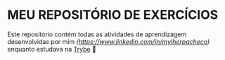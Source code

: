 # MEU REPOSITÓRIO DE EXERCÍCIOS

Este repositório contém todas as atividades de aprendizagem desenvolvidas por mim _(https://www.linkedin.com/in/mylherpacheco)_ enquanto estudava na [Trybe](https://www.betrybe.com/) 🚀
